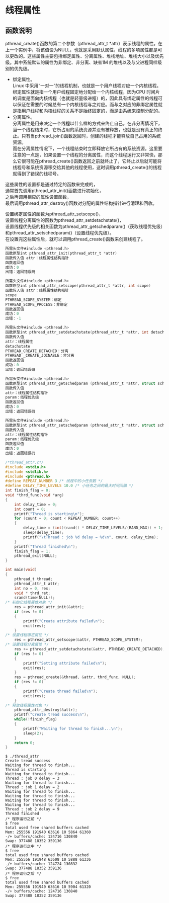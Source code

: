 # 线程属性
## 函数说明
pthread_create()函数的第二个参数（pthread_attr_t *attr）表示线程的属性。在上一个实例中，将该值设为NULL，也就是采用默认属性，线程的多项属性都是可以更改的。这些属性主要包括绑定属性、分离属性、堆栈地址、堆栈大小以及优先级。其中系统默认的属性为非绑定、非分离、缺省1M 的堆栈以及与父进程同样级别的优先级。
* 绑定属性。<br>
Linux 中采用“一对一”的线程机制，也就是一个用户线程对应一个内核线程。绑定属性就是指一个用户线程固定地分配给一个内核线程，因为CPU 时间片的调度是面向内核线程（也就是轻量级进程）的，因此具有绑定属性的线程可以保证在需要的时候总有一个内核线程与之对应。而与之对应的非绑定属性就是指用户线程和内核线程的关系不是始终固定的，而是由系统来控制分配的。
* 分离属性。<br>
分离属性是用来决定一个线程以什么样的方式来终止自己。在非分离情况下，当一个线程结束时，它所占用的系统资源并没有被释放，也就是没有真正的终止。只有当pthread_join()函数返回时，创建的线程才能释放自己占用的系统资源。<br>而在分离属性情况下，一个线程结束时立即释放它所占有的系统资源。这里要注意的一点是，如果设置一个线程的分离属性，而这个线程运行又非常快，那么它很可能在pthread_create()函数返回之前就终止了，它终止以后就可能将线程号和系统资源移交给其他的线程使用，这时调用pthread_create()的线程就得到了错误的线程号。

这些属性的设置都是通过特定的函数来完成的，<br>通常首先调用pthread_attr_init()函数进行初始化，<br>之后再调用相应的属性设置函数，<br>最后调用pthread_attr_destroy()函数对分配的属性结构指针进行清理和回收。

设置绑定属性的函数为pthread_attr_setscope()，<br>
设置线程分离属性的函数为pthread_attr_setdetachstate()，<br>设置线程优先级的相关函数为pthread_attr_getschedparam()（获取线程优先级）和pthread_attr_setschedparam()（设置线程优先级）。<br>在设置完这些属性后，就可以调用pthread_create()函数来创建线程了。
```c
所需头文件#include <pthread.h>
函数原型int pthread_attr_init(pthread_attr_t *attr)
函数传入值 attr：线程属性结构指针
函数返回值
成功：0
出错：返回错误码
```
```c
所需头文件#include <pthread.h>
函数原型int pthread_attr_setscope(pthread_attr_t *attr, int scope)
函数传入值 attr：线程属性结构指针
scope
PTHREAD_SCOPE_SYSTEM：绑定
PTHREAD_SCOPE_PROCESS：非绑定
函数返回值
成功：0
出错：-1
```
```c
所需头文件#include <pthread.h>
函数原型int pthread_attr_setdetachstate(pthread_attr_t *attr, int detachstate)
函数传入值
attr：线程属性
detachstate
PTHREAD_CREATE_DETACHED：分离
PTHREAD _CREATE_JOINABLE：非分离
函数返回值
成功：0
出错：返回错误码
```
```c
所需头文件#include <pthread.h>
函数原型int pthread_attr_getschedparam (pthread_attr_t *attr, struct sched_param *param)
函数传入值
attr：线程属性结构指针
param：线程优先级
函数返回值
成功：0
出错：返回错误码
```
```c
所需头文件#include <pthread.h>
函数原型int pthread_attr_setschedparam (pthread_attr_t *attr, struct sched_param *param)
函数传入值
attr：线程属性结构指针
param：线程优先级
函数返回值
成功：0
出错：返回错误码
```

```c
/*thread_attr.c*/
#include <stdio.h>
#include <stdlib.h>
#include <pthread.h>
#define REPEAT_NUMBER 3 /* 线程中的小任务数 */
#define DELAY_TIME_LEVELS 10.0 /* 小任务之间的最大时间间隔 */
int finish_flag = 0;
void *thrd_func(void *arg)
{
    int delay_time = 0;
    int count = 0;
    printf("Thread is starting\n");
    for (count = 0; count < REPEAT_NUMBER; count++)
    {
        delay_time = (int)(rand() * DELAY_TIME_LEVELS/(RAND_MAX)) + 1;
        sleep(delay_time);
        printf("\tThread : job %d delay = %d\n", count, delay_time);
    }
    printf("Thread finished\n");
    finish_flag = 1;
    pthread_exit(NULL);
}

int main(void)
{
    pthread_t thread;
    pthread_attr_t attr;
    int no = 0, res;
    void * thrd_ret;
    srand(time(NULL));
/* 初始化线程属性对象 */
    res = pthread_attr_init(&attr);
    if (res != 0)
    {
        printf("Create attribute failed\n");
        exit(res);
    }
/* 设置线程绑定属性 */
    res = pthread_attr_setscope(&attr, PTHREAD_SCOPE_SYSTEM);
/* 设置线程分离属性 */
    res += pthread_attr_setdetachstate(&attr, PTHREAD_CREATE_DETACHED);
    if (res != 0)
    {
        printf("Setting attribute failed\n");
        exit(res);
    }
    res = pthread_create(&thread, &attr, thrd_func, NULL);
    if (res != 0)
    {
        printf("Create thread failed\n");
        exit(res);
    }
/* 释放线程属性对象 */
    pthread_attr_destroy(&attr);
    printf("Create tread success\n");
    while(!finish_flag)
    {
        printf("Waiting for thread to finish...\n");
        sleep(2);
    }
    return 0;
}
```
```
$ ./thread_attr
Create tread success
Waiting for thread to finish...
Thread is starting
Waiting for thread to finish...
Thread : job 0 delay = 3
Waiting for thread to finish...
Thread : job 1 delay = 2
Waiting for thread to finish...
Waiting for thread to finish...
Waiting for thread to finish...
Waiting for thread to finish...
Thread : job 2 delay = 9
Thread finished
/* 程序运行之前 */
$ free
total used free shared buffers cached
Mem: 255556 191940 63616 10 5864 61360
-/+ buffers/cache: 124716 130840
Swap: 377488 18352 359136
/* 程序运行之中 */
$ free
total used free shared buffers cached
Mem: 255556 191948 63608 10 5888 61336
-/+ buffers/cache: 124724 130832
Swap: 377488 18352 359136
/* 程序运行之后 */
$ free
total used free shared buffers cached
Mem: 255556 191940 63616 10 5904 61320
-/+ buffers/cache: 124716 130840
Swap: 377488 18352 359136
```